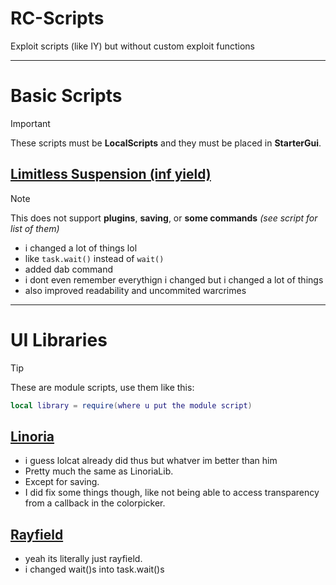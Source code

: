 # RC-Scripts
Exploit scripts (like IY) but without custom exploit functions

---

# Basic Scripts

> [!IMPORTANT]
> These scripts must be **LocalScripts** and they must be placed in **StarterGui**.

## [Limitless Suspension (inf yield)](Limitless%20Suspension.lua)
> [!NOTE]
> This does not support **plugins**, **saving**, or **some commands** *(see script for list of them)*

* i changed a lot of things lol
* like `task.wait()` instead of `wait()`
* added dab command
* i dont even remember everythign i changed but i changed a lot of things
* also improved readability and uncommited warcrimes

---

# UI Libraries

> [!TIP]
> These are module scripts, use them like this:
> ```lua
> local library = require(where u put the module script)
> ```

## [Linoria](https://github.com/MaxxusX/RC-Scripts/raw/main/Linoria.rbxm)

* i guess lolcat already did thus but whatver im better than him
* Pretty much the same as LinoriaLib.
* Except for saving.
* I did fix some things though, like not being able to access transparency from a callback in the colorpicker.

## [Rayfield](https://github.com/MaxxusX/RC-Scripts/raw/main/Rayfield.rbxm)

* yeah its literally just rayfield.
* i changed wait()s into task.wait()s
